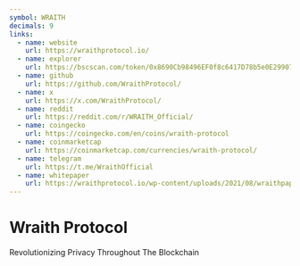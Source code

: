 ```yaml
---
symbol: WRAITH
decimals: 9
links:
  - name: website
    url: https://wraithprotocol.io/
  - name: explorer
    url: https://bscscan.com/token/0x8690Cb98496EF0f8c6417D78b5e0E29907668808
  - name: github
    url: https://github.com/WraithProtocol/
  - name: x
    url: https://x.com/WraithProtocol/
  - name: reddit
    url: https://reddit.com/r/WRAITH_Official/
  - name: coingecko
    url: https://coingecko.com/en/coins/wraith-protocol
  - name: coinmarketcap
    url: https://coinmarketcap.com/currencies/wraith-protocol/
  - name: telegram
    url: https://t.me/WraithOfficial
  - name: whitepaper
    url: https://wraithprotocol.io/wp-content/uploads/2021/08/wraithpaper.pdf
---
```


# Wraith Protocol

Revolutionizing Privacy Throughout The Blockchain
